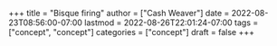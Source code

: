 +++
title = "Bisque firing"
author = ["Cash Weaver"]
date = 2022-08-23T08:56:00-07:00
lastmod = 2022-08-26T22:01:24-07:00
tags = ["concept", "concept"]
categories = ["concept"]
draft = false
+++
